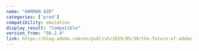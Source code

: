```yaml
---
name: "HARMAN AIR"
categories: ['prod']
compatibility: emulation
display_result: "Compatible"
version_from: "50.2.4"
link: https://blog.adobe.com/en/publish/2019/05/30/the-future-of-adobe-air
---
```

